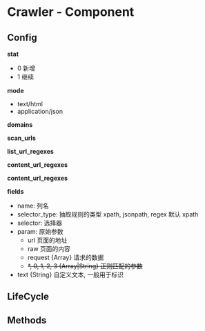 # Crawler - Component

## Config

**stat**

- 0 新增
- 1 继续

**mode**

- text/html
- application/json

**domains**

**scan_urls**

**list_url_regexes**

**content_url_regexes**

**content_url_regexes**

**fields**

- name: 列名
- selector_type: 抽取规则的类型 xpath, jsonpath, regex 默认 xpath
- selector: 选择器
- param: 原始参数
  - url 页面的地址
  - raw 页面的内容
  - request {Array} 请求的数据
  - ~~\*, 0, 1, 2, 3 {Array|String} 正则匹配的参数~~
- text {String} 自定义文本, 一般用于标识

## LifeCycle

## Methods
